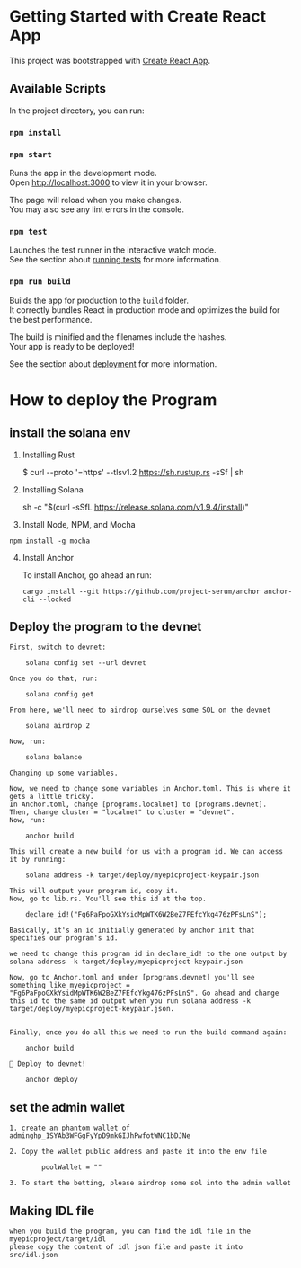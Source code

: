 # Getting Started with Create React App

This project was bootstrapped with [Create React App](https://github.com/facebook/create-react-app).

## Available Scripts

In the project directory, you can run:
### `npm install`

### `npm start`

Runs the app in the development mode.\
Open [http://localhost:3000](http://localhost:3000) to view it in your browser.

The page will reload when you make changes.\
You may also see any lint errors in the console.

### `npm test`

Launches the test runner in the interactive watch mode.\
See the section about [running tests](https://facebook.github.io/create-react-app/docs/running-tests) for more information.

### `npm run build`

Builds the app for production to the `build` folder.\
It correctly bundles React in production mode and optimizes the build for the best performance.

The build is minified and the filenames include the hashes.\
Your app is ready to be deployed!

See the section about [deployment](https://facebook.github.io/create-react-app/docs/deployment) for more information.

# How to deploy the Program

## install the solana env

 1. Installing Rust
    
    $ curl --proto '=https' --tlsv1.2 https://sh.rustup.rs -sSf | sh

 2. Installing Solana
   
    sh -c "$(curl -sSfL https://release.solana.com/v1.9.4/install)"

 3.  Install Node, NPM, and Mocha

    npm install -g mocha

 4. Install Anchor

    To install Anchor, go ahead an run:

        cargo install --git https://github.com/project-serum/anchor anchor-cli --locked

## Deploy the program to the devnet
   
    First, switch to devnet:

        solana config set --url devnet

    Once you do that, run:

        solana config get

    From here, we'll need to airdrop ourselves some SOL on the devnet

        solana airdrop 2

    Now, run:

        solana balance

    Changing up some variables.

    Now, we need to change some variables in Anchor.toml. This is where it gets a little tricky.
    In Anchor.toml, change [programs.localnet] to [programs.devnet].
    Then, change cluster = "localnet" to cluster = "devnet".
    Now, run:

        anchor build

    This will create a new build for us with a program id. We can access it by running:

        solana address -k target/deploy/myepicproject-keypair.json

    This will output your program id, copy it. 
    Now, go to lib.rs. You'll see this id at the top.

        declare_id!("Fg6PaFpoGXkYsidMpWTK6W2BeZ7FEfcYkg476zPFsLnS");

    Basically, it's an id initially generated by anchor init that specifies our program's id.

    we need to change this program id in declare_id! to the one output by solana address -k target/deploy/myepicproject-keypair.json

    Now, go to Anchor.toml and under [programs.devnet] you'll see something like myepicproject = "Fg6PaFpoGXkYsidMpWTK6W2BeZ7FEfcYkg476zPFsLnS". Go ahead and change this id to the same id output when you run solana address -k target/deploy/myepicproject-keypair.json.


    Finally, once you do all this we need to run the build command again:

        anchor build

    🚀 Deploy to devnet!

        anchor deploy

## set the admin wallet

    1. create an phantom wallet of admin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
   
    2. Copy the wallet public address and paste it into the env file

            poolWallet = ""

    3. To start the betting, please airdrop some sol into the admin wallet

## Making IDL file
    when you build the program, you can find the idl file in the myepicproject/target/idl
    please copy the content of idl json file and paste it into src/idl.json
    
